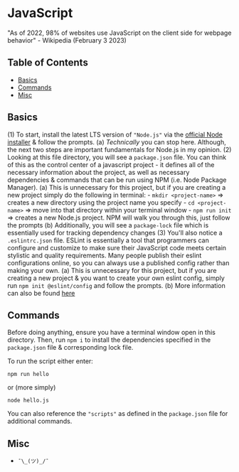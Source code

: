 # JavaScript
"As of 2022, 98% of websites use JavaScript on the client side for webpage behavior" - Wikipedia (February 3 2023)

## Table of Contents
- [Basics](#basics)
- [Commands](#commands)
- [Misc](#misc)

## Basics
(1) To start, install the latest LTS version of `"Node.js"` via the [official Node installer](https://nodejs.org/en/) & follow the prompts.
    (a) _Technically_ you can stop here. Although, the next two steps are important fundamentals for Node.js in my opinion. 
(2) Looking at this file directory, you will see a `package.json` file. You can think of this as the control center of a javascript project - it defines all of the necessary information about the project, as well as necessary dependencies & commands that can be run using NPM (i.e. Node Package Manager).
    (a) This is unnecessary for this project, but if you are creating a new project simply do the following in terminal: 
        - `mkdir <project-name>` => creates a new directory using the project name you specify
        - `cd <project-name>`    => move into that directory within your terminal window
        - `npm run init`         => creates a new Node.js project. NPM will walk you through this, just follow the prompts
    (b) Additionally, you will see a `package-lock` file which is essentially used for tracking dependency changes
(3) You'll also notice a `.eslintrc.json` file. ESLint is essentially a tool that programmers can configure and customize to make sure their JavaScript code meets certain stylistic and quality requirements. Many people publish their eslint configurations online, so you can always use a published config rather than making your own.
    (a) This is unnecessary for this project, but if you are creating a new project & you want to create your own eslint config, simply run `npm init @eslint/config` and follow the prompts.
    (b) More information can also be found [here](https://eslint.org/docs/latest/use/getting-started)

## Commands
Before doing anything, ensure you have a terminal window open in this directory. Then, run `npm i` to install the dependencies specified in the `package.json` file & corresponding lock file.

To run the script either enter:
```
npm run hello
```
or (more simply)
```
node hello.js
```

You can also reference the `"scripts"` as defined in the `package.json` file for additional commands.

## Misc
- `¯\_(ツ)_/¯`